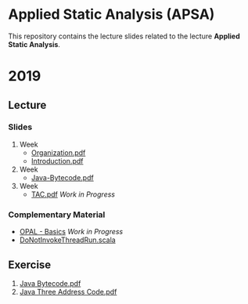 # Applied Static Analysis (APSA)

This repository contains the lecture slides related to the lecture **Applied Static Analysis**.

# 2019

## Lecture

### Slides

 1. Week 
    - [Organization.pdf](2019/0-Organization/Organization.pdf)
    - [Introduction.pdf](2019/1-Introduction/Introduction.pdf)
 1. Week  
    - [Java-Bytecode.pdf](2019/2-Java-Bytecode/Bytecode.pdf)
 1. Week 
    - [TAC.pdf](2019/3-Java-TAC/TAC.pdf) _Work in Progress_

### Complementary Material

 - [OPAL - Basics](2019/OPAL/Basics.pdf) _Work in Progress_
 - [DoNotInvokeThreadRun.scala](2019/OPAL/Code/src/main/scala/de/tud/stg/br/DoNotInvokeThreadRun.scala)

## Exercise

 1. [Java Bytecode.pdf](2019/2-Java-Bytecode/Exercise/Task.pdf)
 1. [Java Three Address Code.pdf](2019/3-Java-Tac/Exercise/Task.pdf)

